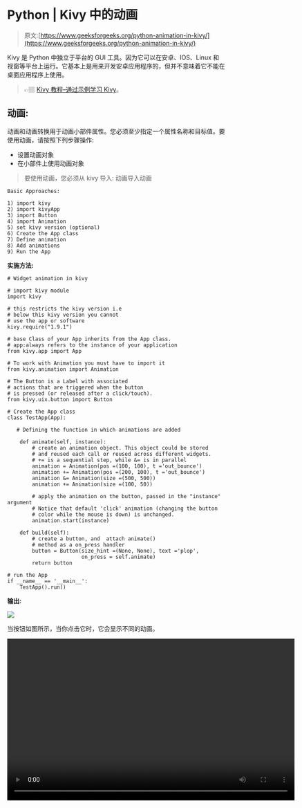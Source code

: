 # Python | Kivy 中的动画

> 原文:[https://www.geeksforgeeks.org/python-animation-in-kivy/](https://www.geeksforgeeks.org/python-animation-in-kivy/)

Kivy 是 Python 中独立于平台的 GUI 工具。因为它可以在安卓、IOS、Linux 和视窗等平台上运行。它基本上是用来开发安卓应用程序的，但并不意味着它不能在桌面应用程序上使用。

> 👉🏽 [Kivy 教程–通过示例学习 Kivy](https://www.geeksforgeeks.org/kivy-tutorial/)。

## 动画:

动画和动画转换用于动画小部件属性。您必须至少指定一个属性名称和目标值。要使用动画，请按照下列步骤操作:

*   设置动画对象
*   在小部件上使用动画对象

> 要使用动画，您必须从 kivy 导入:
> 动画导入动画

```
Basic Approaches: 

1) import kivy
2) import kivyApp
3) import Button
4) import Animation
5) set kivy version (optional)
6) Create the App class
7) Define animation
8) Add animations
9) Run the App
```

**实施方法:**

```
# Widget animation in kivy

# import kivy module 
import kivy 

# this restricts the kivy version i.e 
# below this kivy version you cannot 
# use the app or software 
kivy.require("1.9.1") 

# base Class of your App inherits from the App class. 
# app:always refers to the instance of your application 
from kivy.app import App 

# To work with Animation you must have to import it
from kivy.animation import Animation

# The Button is a Label with associated
# actions that are triggered when the button
# is pressed (or released after a click/touch). 
from kivy.uix.button import Button

# Create the App class
class TestApp(App):

   # Defining the function in which animations are added

    def animate(self, instance):
        # create an animation object. This object could be stored
        # and reused each call or reused across different widgets.
        # += is a sequential step, while &= is in parallel
        animation = Animation(pos =(100, 100), t ='out_bounce')
        animation += Animation(pos =(200, 100), t ='out_bounce')
        animation &= Animation(size =(500, 500))
        animation += Animation(size =(100, 50))

        # apply the animation on the button, passed in the "instance" argument
        # Notice that default 'click' animation (changing the button
        # color while the mouse is down) is unchanged.
        animation.start(instance)

    def build(self):
        # create a button, and  attach animate() 
        # method as a on_press handler
        button = Button(size_hint =(None, None), text ='plop',
                        on_press = self.animate)
        return button

# run the App
if __name__ == '__main__':
    TestApp().run()
```

**输出:**

![](img/e998b20f479cbf74350994c3932f4092.png)

当按钮如图所示，当你点击它时，它会显示不同的动画。

<video class="wp-video-shortcode" id="video-317547-1" width="665" height="374" preload="metadata" controls=""><source type="video/webm" src="https://media.geeksforgeeks.org/wp-content/uploads/20190627161231/Animation.webm?_=1">[https://media.geeksforgeeks.org/wp-content/uploads/20190627161231/Animation.webm](https://media.geeksforgeeks.org/wp-content/uploads/20190627161231/Animation.webm)</video>